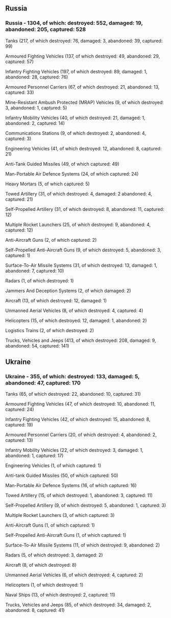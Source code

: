 
 
 ## Russia
 
 ### Russia - 1304, of which: destroyed: 552, damaged: 19, abandoned: 205, captured: 528

 

 

 Tanks (217, of which destroyed: 76, damaged: 3, abandoned: 39, captured: 99)

 Armoured Fighting Vehicles (137, of which destroyed: 49, abandoned: 29, captured: 57)

 Infantry Fighting Vehicles (197, of which destroyed: 89, damaged: 1, abandoned: 28, captured: 76)

 Armoured Personnel Carriers (67, of which destroyed: 21, abandoned: 13, captured: 33)

 Mine-Resistant Ambush Protected (MRAP) Vehicles (9, of which destroyed: 3, abandoned: 1, captured: 5)

 Infantry Mobility Vehicles (40, of which destroyed: 21, damaged: 1, abandoned: 2, captured: 14)

 Communications Stations (9, of which destroyed: 2, abandoned: 4, captured: 3)

 Engineering Vehicles (41, of which destroyed: 12, abandoned: 8, captured: 21)

 Anti-Tank Guided Missiles (49, of which captured: 49)

 Man-Portable Air Defence Systems (24, of which captured: 24)

 Heavy Mortars (5, of which captured: 5)

 Towed Artillery (31, of which destroyed: 4, damaged: 2 abandoned: 4, captured: 21)

 Self-Propelled Artillery (31, of which destroyed: 8, abandoned: 11, captured: 12)

 Multiple Rocket Launchers (25, of which destroyed: 9, abandoned: 4, captured: 12)

 Anti-Aircraft Guns (2, of which captured: 2)

 Self-Propelled Anti-Aircraft Guns (9, of which destroyed: 5, abandoned: 3, captured: 1)

 Surface-To-Air Missile Systems (31, of which destroyed: 13, damaged: 1, abandoned: 7, captured: 10)

 Radars (1, of which destroyed: 1)

 Jammers And Deception Systems (2, of which damaged: 2)

 Aircraft (13, of which destroyed: 12, damaged: 1)

 Unmanned Aerial Vehicles (8, of which destroyed: 4, captured: 4)

 Helicopters (15, of which destroyed: 12, damaged: 1, abandoned: 2)

 Logistics Trains (2, of which destroyed: 2)

 Trucks, Vehicles and Jeeps (413, of which destroyed: 208, damaged: 9, abandoned: 54, captured: 141)

 
 
 ## Ukraine
 
 ### Ukraine - 355, of which: destroyed: 133, damaged: 5, abandoned: 47, captured: 170

 

 

 Tanks (65, of which destroyed: 22, abandoned: 10, captured: 31)

 Armoured Fighting Vehicles (47, of which destroyed: 10, abandoned: 11, captured: 24)

 Infantry Fighting Vehicles (42, of which destroyed: 15, abandoned: 8, captured: 19)

 Armoured Personnel Carriers (20, of which destroyed: 4, abandoned: 2, captured: 13)

 Infantry Mobility Vehicles (22, of which destroyed: 3, damaged: 1, abandoned: 1, captured: 17)

 Engineering Vehicles (1, of which captured: 1)

 Anti-tank Guided Missiles (50, of which captured: 50)

 Man-Portable Air Defence Systems (16, of which captured: 16)

 Towed Artillery (15, of which destroyed: 1, abandoned: 3, captured: 11)

 Self-Propelled Artillery (9, of which destroyed: 5, abandoned: 1, captured: 3)

 Multiple Rocket Launchers (3, of which captured: 3)

 Anti-Aircraft Guns (1, of which captured: 1)

 Self-Propelled Anti-Aircraft Guns (1, of which captured: 1)

 Surface-To-Air Missile Systems (11, of which destroyed: 9, abandoned: 2)

 

 

 Radars (5, of which destroyed: 3, damaged: 2)

 Aircraft (8, of which destroyed: 8)

 Unmanned Aerial Vehicles (6, of which destroyed: 4, captured: 2)

 Helicopters (1, of which destroyed: 1)

 Naval Ships (13, of which destroyed: 2, captured: 11)

 Trucks, Vehicles and Jeeps (85, of which destroyed: 34, damaged: 2, abandoned: 8, captured: 41)

